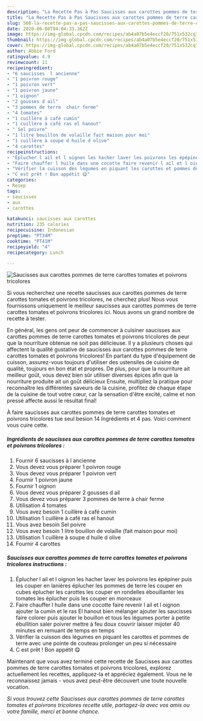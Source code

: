 ```yaml
---
description: "La Recette Pas à Pas Saucisses aux carottes pommes de terre carottes tomates et poivrons tricolores"
title: "La Recette Pas à Pas Saucisses aux carottes pommes de terre carottes tomates et poivrons tricolores"
slug: 560-la-recette-pas-a-pas-saucisses-aux-carottes-pommes-de-terre-carottes-tomates-et-poivrons-tricolores
date: 2020-06-08T04:04:33.362Z
image: https://img-global.cpcdn.com/recipes/ab4a07b5e4eccf20/751x532cq70/saucisses-aux-carottes-pommes-de-terre-carottes-tomates-et-poivrons-tricolores-photo-principale-de-la-recette.jpg
thumbnail: https://img-global.cpcdn.com/recipes/ab4a07b5e4eccf20/751x532cq70/saucisses-aux-carottes-pommes-de-terre-carottes-tomates-et-poivrons-tricolores-photo-principale-de-la-recette.jpg
cover: https://img-global.cpcdn.com/recipes/ab4a07b5e4eccf20/751x532cq70/saucisses-aux-carottes-pommes-de-terre-carottes-tomates-et-poivrons-tricolores-photo-principale-de-la-recette.jpg
author: Abbie Ford
ratingvalue: 4.9
reviewcount: 11
recipeingredient:
- "6 saucisses  l ancienne"
- "1 poivron rouge"
- "1 poivron vert"
- "1 poivron jaune"
- "1 oignon"
- "2 gousses d ail"
- "3 pommes de terre  chair ferme"
- "4 tomates"
- "1 cuillère à café cumin"
- "1 cuillère à café ras el hanout"
- " Sel poivre"
- "1 litre bouillon de volaille fait maison pour moi"
- "1 cuillère à soupe d huile d olive"
- "4 carottes"
recipeinstructions:
- "Éplucher l ail et l oignon les hacher laver les poivrons les épépiner puis les couper en lanières éplucher les pommes de terre les couper en cubes éplucher les carottes les couper en rondelles ébouillanter les tomates les éplucher puis les couper en morceaux"
- "Faire chauffer l huile dans une cocotte faire revenir l ail et l oignon ajouter la cumin et le ras El hanout bien mélanger ajouter les saucisses faire colorer puis ajouter le bouillon et tous les légumes porter à petite ébullition saler poivrer mettre à feu doux couvrir laisser mijoter 40 minutes en remuant de temps en temps"
- "Vérifier la cuisson des légumes en piquant les carottes et pommes de terre avec une pointe de couteau prolonger un peu si nécessaire"
- "C est prêt ! Bon appétit 😋"
categories:
- Resep
tags:
- saucisses
- aux
- carottes

katakunci: saucisses aux carottes 
nutrition: 235 calories
recipecuisine: Indonesian
preptime: "PT34M"
cooktime: "PT41M"
recipeyield: "4"
recipecategory: Lunch

---
```



![Saucisses aux carottes pommes de terre carottes tomates et poivrons tricolores](https://img-global.cpcdn.com/recipes/ab4a07b5e4eccf20/751x532cq70/saucisses-aux-carottes-pommes-de-terre-carottes-tomates-et-poivrons-tricolores-photo-principale-de-la-recette.jpg)

Si vous recherchez une recette saucisses aux carottes pommes de terre carottes tomates et poivrons tricolores, ne cherchez plus! Nous vous fournissons uniquement le meilleur saucisses aux carottes pommes de terre carottes tomates et poivrons tricolores ici. Nous avons un grand nombre de recette à tester.

En général, les gens ont peur de commencer à cuisiner saucisses aux carottes pommes de terre carottes tomates et poivrons tricolores de peur que la nourriture obtenue ne soit pas délicieuse. Il y a plusieurs choses qui affectent la qualité gustative de saucisses aux carottes pommes de terre carottes tomates et poivrons tricolores! En partant du type d'équipement de cuisson, assurez-vous toujours d'utiliser des ustensiles de cuisine de qualité, toujours en bon état et propres. De plus, pour que la nourriture ait meilleur goût, vous devez bien sûr utiliser diverses épices afin que la nourriture produite ait un goût délicieux Ensuite, multipliez la pratique pour reconnaître les différentes saveurs de la cuisine, profitez de chaque étape de la cuisine de tout votre cœur, car la sensation d'être excité, calme et non pressé affecte aussi le résultat final!

<!--inarticleads1-->

À faire saucisses aux carottes pommes de terre carottes tomates et poivrons tricolores tue seul besion 14 Ingrédients et 4 pas. Voici comment vous cuire cette.

##### Ingrédients de saucisses aux carottes pommes de terre carottes tomates et poivrons tricolores :

1. Fournir 6 saucisses à l ancienne
1. Vous devez vous préparer 1 poivron rouge
1. Vous devez vous préparer 1 poivron vert
1. Fournir 1 poivron jaune
1. Fournir 1 oignon
1. Vous devez vous préparer 2 gousses d ail
1. Vous devez vous préparer 3 pommes de terre à chair ferme
1. Utilisation 4 tomates
1. Vous avez besoin 1 cuillère à café cumin
1. Utilisation 1 cuillère à café ras el hanout
1. Vous avez besoin  Sel poivre
1. Vous avez besoin 1 litre bouillon de volaille (fait maison pour moi)
1. Utilisation 1 cuillère à soupe d huile d olive
1. Fournir 4 carottes




<!--inarticleads2-->

##### Saucisses aux carottes pommes de terre carottes tomates et poivrons tricolores instructions :

1. Éplucher l ail et l oignon les hacher laver les poivrons les épépiner puis les couper en lanières éplucher les pommes de terre les couper en cubes éplucher les carottes les couper en rondelles ébouillanter les tomates les éplucher puis les couper en morceaux
1. Faire chauffer l huile dans une cocotte faire revenir l ail et l oignon ajouter la cumin et le ras El hanout bien mélanger ajouter les saucisses faire colorer puis ajouter le bouillon et tous les légumes porter à petite ébullition saler poivrer mettre à feu doux couvrir laisser mijoter 40 minutes en remuant de temps en temps
1. Vérifier la cuisson des légumes en piquant les carottes et pommes de terre avec une pointe de couteau prolonger un peu si nécessaire
1. C est prêt ! Bon appétit 😋




<!--inarticleads1-->

<p>
Maintenant que vous avez terminé cette recette de Saucisses aux carottes pommes de terre carottes tomates et poivrons tricolores, explorez actuellement les recettes, appliquez-la et appréciez également. Vous ne le reconnaissez jamais - vous avez peut-être découvert une toute nouvelle vocation.
</p>

<p>
<i>Si vous trouvez cette Saucisses aux carottes pommes de terre carottes tomates et poivrons tricolores recette utile, partagez-la avec vos amis ou votre famille, merci et bonne chance.</i>
</p>
